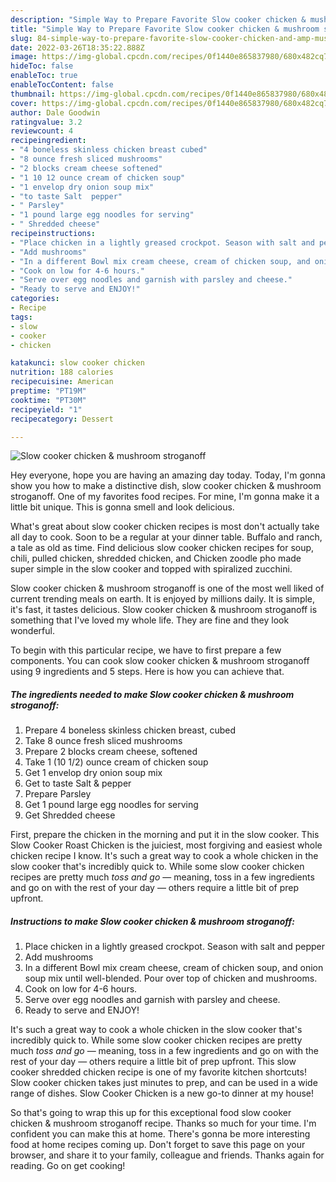 ```yaml
---
description: "Simple Way to Prepare Favorite Slow cooker chicken & mushroom stroganoff"
title: "Simple Way to Prepare Favorite Slow cooker chicken & mushroom stroganoff"
slug: 84-simple-way-to-prepare-favorite-slow-cooker-chicken-and-amp-mushroom-stroganoff
date: 2022-03-26T18:35:22.888Z
image: https://img-global.cpcdn.com/recipes/0f1440e865837980/680x482cq70/slow-cooker-chicken-mushroom-stroganoff-recipe-main-photo.jpg
hideToc: false
enableToc: true
enableTocContent: false
thumbnail: https://img-global.cpcdn.com/recipes/0f1440e865837980/680x482cq70/slow-cooker-chicken-mushroom-stroganoff-recipe-main-photo.jpg
cover: https://img-global.cpcdn.com/recipes/0f1440e865837980/680x482cq70/slow-cooker-chicken-mushroom-stroganoff-recipe-main-photo.jpg
author: Dale Goodwin
ratingvalue: 3.2
reviewcount: 4
recipeingredient:
- "4 boneless skinless chicken breast cubed"
- "8 ounce fresh sliced mushrooms"
- "2 blocks cream cheese softened"
- "1 10 12 ounce cream of chicken soup"
- "1 envelop dry onion soup mix"
- "to taste Salt  pepper"
- " Parsley"
- "1 pound large egg noodles for serving"
- " Shredded cheese"
recipeinstructions:
- "Place chicken in a lightly greased crockpot. Season with salt and pepper"
- "Add mushrooms"
- "In a different Bowl mix cream cheese, cream of chicken soup, and onion soup mix until well-blended. Pour over top of chicken and mushrooms."
- "Cook on low for 4-6 hours."
- "Serve over egg noodles and garnish with parsley and cheese."
- "Ready to serve and ENJOY!"
categories:
- Recipe
tags:
- slow
- cooker
- chicken

katakunci: slow cooker chicken 
nutrition: 188 calories
recipecuisine: American
preptime: "PT19M"
cooktime: "PT30M"
recipeyield: "1"
recipecategory: Dessert

---
```



![Slow cooker chicken & mushroom stroganoff](https://img-global.cpcdn.com/recipes/0f1440e865837980/680x482cq70/slow-cooker-chicken-mushroom-stroganoff-recipe-main-photo.jpg)

Hey everyone, hope you are having an amazing day today. Today, I'm gonna show you how to make a distinctive dish, slow cooker chicken & mushroom stroganoff. One of my favorites food recipes. For mine, I'm gonna make it a little bit unique. This is gonna smell and look delicious.

What&#39;s great about slow cooker chicken recipes is most don&#39;t actually take all day to cook. Soon to be a regular at your dinner table. Buffalo and ranch, a tale as old as time. Find delicious slow cooker chicken recipes for soup, chili, pulled chicken, shredded chicken, and Chicken zoodle pho made super simple in the slow cooker and topped with spiralized zucchini.

Slow cooker chicken & mushroom stroganoff is one of the most well liked of current trending meals on earth. It is enjoyed by millions daily. It is simple, it's fast, it tastes delicious. Slow cooker chicken & mushroom stroganoff is something that I've loved my whole life. They are fine and they look wonderful.


To begin with this particular recipe, we have to first prepare a few components. You can cook slow cooker chicken & mushroom stroganoff using 9 ingredients and 5 steps. Here is how you can achieve that.

<!--inarticleads1-->

##### The ingredients needed to make Slow cooker chicken & mushroom stroganoff:

1. Prepare 4 boneless skinless chicken breast, cubed
1. Take 8 ounce fresh sliced mushrooms
1. Prepare 2 blocks cream cheese, softened
1. Take 1 (10 1/2) ounce cream of chicken soup
1. Get 1 envelop dry onion soup mix
1. Get to taste Salt & pepper
1. Prepare  Parsley
1. Get 1 pound large egg noodles for serving
1. Get  Shredded cheese


First, prepare the chicken in the morning and put it in the slow cooker. This Slow Cooker Roast Chicken is the juiciest, most forgiving and easiest whole chicken recipe I know. It&#39;s such a great way to cook a whole chicken in the slow cooker that&#39;s incredibly quick to. While some slow cooker chicken recipes are pretty much *toss and go* — meaning, toss in a few ingredients and go on with the rest of your day — others require a little bit of prep upfront. 

<!--inarticleads2-->

##### Instructions to make Slow cooker chicken & mushroom stroganoff:

1. Place chicken in a lightly greased crockpot. Season with salt and pepper
1. Add mushrooms
1. In a different Bowl mix cream cheese, cream of chicken soup, and onion soup mix until well-blended. Pour over top of chicken and mushrooms.
1. Cook on low for 4-6 hours.
1. Serve over egg noodles and garnish with parsley and cheese.
1. Ready to serve and ENJOY!

It&#39;s such a great way to cook a whole chicken in the slow cooker that&#39;s incredibly quick to. While some slow cooker chicken recipes are pretty much *toss and go* — meaning, toss in a few ingredients and go on with the rest of your day — others require a little bit of prep upfront. This slow cooker shredded chicken recipe is one of my favorite kitchen shortcuts! Slow cooker chicken takes just minutes to prep, and can be used in a wide range of dishes. Slow Cooker Chicken is a new go-to dinner at my house! 

So that's going to wrap this up for this exceptional food slow cooker chicken & mushroom stroganoff recipe. Thanks so much for your time. I'm confident you can make this at home. There's gonna be more interesting food at home recipes coming up. Don't forget to save this page on your browser, and share it to your family, colleague and friends. Thanks again for reading. Go on get cooking!
